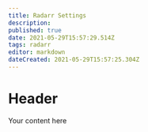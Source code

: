 ```yaml
---
title: Radarr Settings
description: 
published: true
date: 2021-05-29T15:57:29.514Z
tags: radarr
editor: markdown
dateCreated: 2021-05-29T15:57:25.304Z
---
```


# Header
Your content here